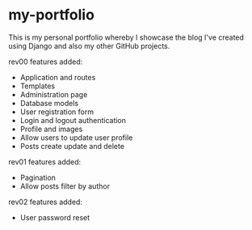 # my-portfolio
This is my personal portfolio whereby I showcase the blog I've created using Django and also my other GitHub projects.

rev00 features added:
- Application and routes
- Templates
- Administration page
- Database models
- User registration form
- Login and logout authentication
- Profile and images
- Allow users to update user profile
- Posts create update and delete

rev01 features added:
- Pagination
- Allow posts filter by author

rev02 features added:
- User password reset

